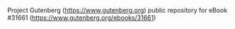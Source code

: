 Project Gutenberg (https://www.gutenberg.org) public repository for eBook #31661 (https://www.gutenberg.org/ebooks/31661)
